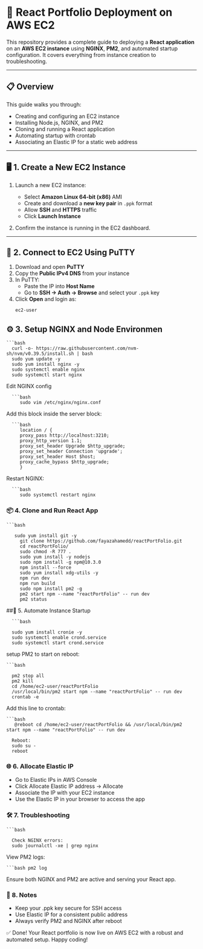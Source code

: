 # 🚀 React Portfolio Deployment on AWS EC2

This repository provides a complete guide to deploying a **React application** on an **AWS EC2 instance** using **NGINX**, **PM2**, and automated startup configuration. It covers everything from instance creation to troubleshooting.

---

## 📋 Overview

This guide walks you through:

- Creating and configuring an EC2 instance
- Installing Node.js, NGINX, and PM2
- Cloning and running a React application
- Automating startup with crontab
- Associating an Elastic IP for a static web address

---

## 🖥️ 1. Create a New EC2 Instance

1. Launch a new EC2 instance:
   - Select **Amazon Linux 64-bit (x86)** AMI
   - Create and download a **new key pair** in `.ppk` format
   - Allow **SSH** and **HTTPS** traffic
   - Click **Launch Instance**

2. Confirm the instance is running in the EC2 dashboard.

---

## 🔐 2. Connect to EC2 Using PuTTY

1. Download and open **PuTTY**
2. Copy the **Public IPv4 DNS** from your instance
3. In PuTTY:
   - Paste the IP into **Host Name**
   - Go to **SSH → Auth → Browse** and select your `.ppk` key
4. Click **Open** and login as:
   ```bash
   ec2-user

## ⚙️ 3. Setup NGINX and Node Environmen

    ```bash
      curl -o- https://raw.githubusercontent.com/nvm-sh/nvm/v0.39.5/install.sh | bash
      sudo yum update -y
      sudo yum install nginx -y
      sudo systemctl enable nginx
      sudo systemctl start nginx
      
   Edit NGINX config

      ```bash 
         sudo vim /etc/nginx/nginx.conf

   Add this block inside the server block:

      ```bash 
         location / {
         proxy_pass http://localhost:3210;
         proxy_http_version 1.1;
         proxy_set_header Upgrade $http_upgrade;
         proxy_set_header Connection 'upgrade';
         proxy_set_header Host $host;
         proxy_cache_bypass $http_upgrade;
         }

   Restart NGINX:

      ```bash
         sudo systemctl restart nginx

### 📦 4. Clone and Run React App

    ```bash 

       sudo yum install git -y
         git clone https://github.com/fayazahamedd/reactPortFolio.git
         cd reactPortFolio/
         sudo chmod -R 777 .
         sudo yum install -y nodejs
         sudo npm install -g npm@10.3.0
         npm install --force
         sudo yum install xdg-utils -y
         npm run dev
         npm run build
         sudo npm install pm2 -g
         pm2 start npm --name "reactPortFolio" -- run dev
         pm2 status
         
##🔄 5. Automate Instance Startup

      ```bash
      
      sudo yum install cronie -y
      sudo systemctl enable crond.service
      sudo systemctl start crond.service

setup PM2 to start on reboot:
    
    ```bash
    
      pm2 stop all
      pm2 kill
      cd /home/ec2-user/reactPortFolio
      /usr/local/bin/pm2 start npm --name "reactPortFolio" -- run dev
      crontab -e


Add this line to crontab:

    ```bash
       @reboot cd /home/ec2-user/reactPortFolio && /usr/local/bin/pm2 start npm --name "reactPortFolio" -- run dev

      Reboot:
      sudo su -
      reboot



### 🌐 6. Allocate Elastic IP

   - Go to Elastic IPs in AWS Console
   - Click Allocate Elastic IP address → Allocate
   - Associate the IP with your EC2 instance
   - Use the Elastic IP in your browser to access the app

### 🛠️ 7. Troubleshooting

    ```bash
    
      Check NGINX errors:
      sudo journalctl -xe | grep nginx


View PM2 logs:

    ```bash pm2 log


Ensure both NGINX and PM2 are active and serving your React app.

### 📝 8. Notes
   - Keep your .ppk key secure for SSH access
   - Use Elastic IP for a consistent public address
   - Always verify PM2 and NGINX after reboot

✅ Done!
Your React portfolio is now live on AWS EC2 with a robust and automated setup. Happy coding!


